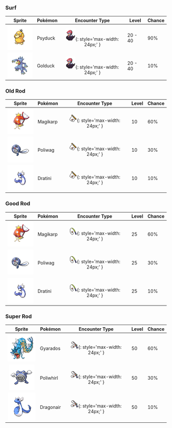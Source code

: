 ### Surf

| Sprite | Pokémon | Encounter Type | Level | Chance |
|:------:|---------|:--------------:|-------|--------|
| ![Psyduck](../../assets/sprites/psyduck/front.gif) | Psyduck | ![Surf](../../assets/encounter_types/surf.png){: style='max-width: 24px;' } | 20 - 40 | 90% |
| ![Golduck](../../assets/sprites/golduck/front.gif) | Golduck | ![Surf](../../assets/encounter_types/surf.png){: style='max-width: 24px;' } | 20 - 40 | 10% |

### Old Rod

| Sprite | Pokémon | Encounter Type | Level | Chance |
|:------:|---------|:--------------:|-------|--------|
| ![Magikarp](../../assets/sprites/magikarp/front.gif) | Magikarp | ![Old Rod](../../assets/encounter_types/old_rod.png){: style='max-width: 24px;' } | 10 | 60% |
| ![Poliwag](../../assets/sprites/poliwag/front.gif) | Poliwag | ![Old Rod](../../assets/encounter_types/old_rod.png){: style='max-width: 24px;' } | 10 | 30% |
| ![Dratini](../../assets/sprites/dratini/front.gif) | Dratini | ![Old Rod](../../assets/encounter_types/old_rod.png){: style='max-width: 24px;' } | 10 | 10% |

### Good Rod

| Sprite | Pokémon | Encounter Type | Level | Chance |
|:------:|---------|:--------------:|-------|--------|
| ![Magikarp](../../assets/sprites/magikarp/front.gif) | Magikarp | ![Good Rod](../../assets/encounter_types/good_rod.png){: style='max-width: 24px;' } | 25 | 60% |
| ![Poliwag](../../assets/sprites/poliwag/front.gif) | Poliwag | ![Good Rod](../../assets/encounter_types/good_rod.png){: style='max-width: 24px;' } | 25 | 30% |
| ![Dratini](../../assets/sprites/dratini/front.gif) | Dratini | ![Good Rod](../../assets/encounter_types/good_rod.png){: style='max-width: 24px;' } | 25 | 10% |

### Super Rod

| Sprite | Pokémon | Encounter Type | Level | Chance |
|:------:|---------|:--------------:|-------|--------|
| ![Gyarados](../../assets/sprites/gyarados/front.gif) | Gyarados | ![Super Rod](../../assets/encounter_types/super_rod.png){: style='max-width: 24px;' } | 50 | 60% |
| ![Poliwhirl](../../assets/sprites/poliwhirl/front.gif) | Poliwhirl | ![Super Rod](../../assets/encounter_types/super_rod.png){: style='max-width: 24px;' } | 50 | 30% |
| ![Dragonair](../../assets/sprites/dragonair/front.gif) | Dragonair | ![Super Rod](../../assets/encounter_types/super_rod.png){: style='max-width: 24px;' } | 50 | 10% |

